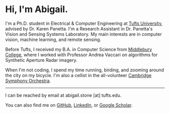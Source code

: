 # Hi, I'm Abigail.

I'm a Ph.D. student in Electrical & Computer Engineering at [Tufts University](https://engineering.tufts.edu/ece/), advised by Dr. Karen Panetta. I'm a Research Assistant in Dr. Panetta's Vision and Sensing Systems Laboratory. My main interests are in computer vision, machine learning, and remote sensing.

Before Tufts, I received my B.A. in Computer Science from [Middlebury College](https://www.middlebury.edu/college/), where I worked with Professor Andrea Vaccari on algorithms for Synthetic Aperture Radar imagery. 

When I'm not coding, I spend my time running, birding, and zooming around the city on my bicycle. I'm also a cellist in the all-volunteer [Cambridge Symphony Orchestra](https://www.cambridgesymphony.org/).

--- 

I can be reached by email at abigail.stone [at] tufts.edu. 

You can also find me on [GitHub](https://github.com/abigailstone), [LinkedIn](https://www.linkedin.com/in/abigailstone/), or [Google Scholar](https://scholar.google.com/citations?user=cvBe8fIAAAAJ&hl=en).
